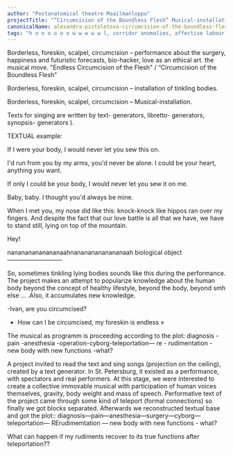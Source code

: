 ```yaml
---
author: "Postanatomical theatre Maailmanloppu"
projectTitle: "“Circumcision of the Boundless Flesh” Musical-installation"
canonicalName: alexandra-pistoletova-circumcision-of-the-boundless-flesh
tags: "h o o o o o o w w w w w l, corridor anomalies, affective labour, desire, intimate interfaces, mother-machine, practices of ourselves, dispersed collectivity, extensions, terror of relationship, alienation, rhythm"
---
```

Borderless, foreskin, scalpel, circumcision – performance about the surgery, happiness and futuristic forecasts, bio-hacker, love as an ethical art. the musical move. "Endless Circumcision of the Flesh" / “Circumcision of the Boundless Flesh”

Borderless, foreskin, scalpel, circumcision – installation of tinkling bodies.

Borderless, foreskin, scalpel, circumcision – Musical-installation.

Texts for singing are written by text- generators, libretto- generators, synopsis- generators ).

TEXTUAL example:

If I were your body, I would never let you sew this on.

I'd run from you by my arms, you'd never be alone. I could be your heart, anything you want.

If only I could be your body, I would never let you sew it on me.

Baby, baby. I thought you'd always be mine.

When I met you, my nose did like this: knock-knock like hippos ran over my fingers. And despite the fact that our love battle is all that we have, we have to stand still, lying on top of the mountain.

Hey!

nanananananananaahnanananananananaah biological object —————————

So, sometimes tinkling lying bodies sounds like this during the performance. The project makes an attempt to popularize knowledge about the human body beyond the concept of healthy lifestyle, beyond the body, beyond smh else ... .Also, it accumulates new knowledge.

-Ivan, are you circumcised?

- How can I be circumcised, my foreskin is endless »

The musical as programm is proceeding according to the plot: diagnosis -pain -anesthesia -operation-cyborg-teleportation— re - rudimentation - new body with new functions -what?

A project invited to read the text and sing songs (projection on the ceiling), created by a text generator. In St. Petersburg, it existed as a performance, with spectators and real performers. At this stage, we were interested to create a collective immovable musical with participation of human voices themselves, gravity, body weight and mass of speech. Performative text of the project came through some kind of teleport (formal connections) so finally we got blocks separated. Afterwards we reconstructed textual base and got the plot:: diagnosis—pain—anesthesia—surgery—cyborg— teleportation— RErudimemtation — new body with new functions - what?

What can happen if my rudiments recover to its true functions after teleportation??
